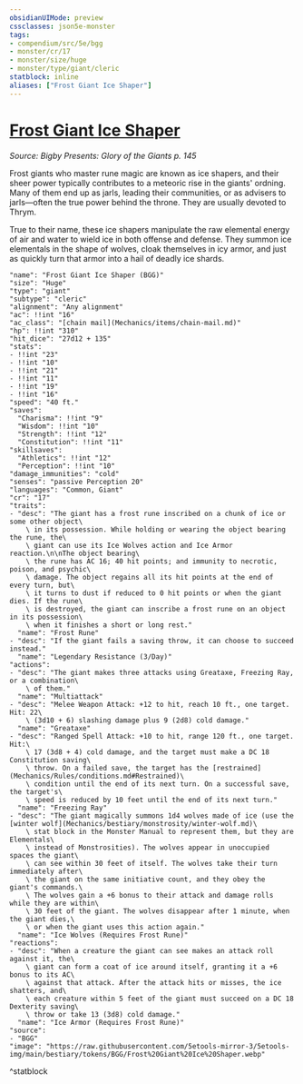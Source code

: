 ```yaml
---
obsidianUIMode: preview
cssclasses: json5e-monster
tags:
- compendium/src/5e/bgg
- monster/cr/17
- monster/size/huge
- monster/type/giant/cleric
statblock: inline
aliases: ["Frost Giant Ice Shaper"]
---
```

# [Frost Giant Ice Shaper](Mechanics\bestiary\giant/frost-giant-ice-shaper-bgg.md)
*Source: Bigby Presents: Glory of the Giants p. 145*  

Frost giants who master rune magic are known as ice shapers, and their sheer power typically contributes to a meteoric rise in the giants' ordning. Many of them end up as jarls, leading their communities, or as advisers to jarls—often the true power behind the throne. They are usually devoted to Thrym.

True to their name, these ice shapers manipulate the raw elemental energy of air and water to wield ice in both offense and defense. They summon ice elementals in the shape of wolves, cloak themselves in icy armor, and just as quickly turn that armor into a hail of deadly ice shards.

```statblock
"name": "Frost Giant Ice Shaper (BGG)"
"size": "Huge"
"type": "giant"
"subtype": "cleric"
"alignment": "Any alignment"
"ac": !!int "16"
"ac_class": "[chain mail](Mechanics/items/chain-mail.md)"
"hp": !!int "310"
"hit_dice": "27d12 + 135"
"stats":
- !!int "23"
- !!int "10"
- !!int "21"
- !!int "11"
- !!int "19"
- !!int "16"
"speed": "40 ft."
"saves":
  "Charisma": !!int "9"
  "Wisdom": !!int "10"
  "Strength": !!int "12"
  "Constitution": !!int "11"
"skillsaves":
  "Athletics": !!int "12"
  "Perception": !!int "10"
"damage_immunities": "cold"
"senses": "passive Perception 20"
"languages": "Common, Giant"
"cr": "17"
"traits":
- "desc": "The giant has a frost rune inscribed on a chunk of ice or some other object\
    \ in its possession. While holding or wearing the object bearing the rune, the\
    \ giant can use its Ice Wolves action and Ice Armor reaction.\n\nThe object bearing\
    \ the rune has AC 16; 40 hit points; and immunity to necrotic, poison, and psychic\
    \ damage. The object regains all its hit points at the end of every turn, but\
    \ it turns to dust if reduced to 0 hit points or when the giant dies. If the rune\
    \ is destroyed, the giant can inscribe a frost rune on an object in its possession\
    \ when it finishes a short or long rest."
  "name": "Frost Rune"
- "desc": "If the giant fails a saving throw, it can choose to succeed instead."
  "name": "Legendary Resistance (3/Day)"
"actions":
- "desc": "The giant makes three attacks using Greataxe, Freezing Ray, or a combination\
    \ of them."
  "name": "Multiattack"
- "desc": "Melee Weapon Attack: +12 to hit, reach 10 ft., one target. Hit: 22\
    \ (3d10 + 6) slashing damage plus 9 (2d8) cold damage."
  "name": "Greataxe"
- "desc": "Ranged Spell Attack: +10 to hit, range 120 ft., one target. Hit:\
    \ 17 (3d8 + 4) cold damage, and the target must make a DC 18 Constitution saving\
    \ throw. On a failed save, the target has the [restrained](Mechanics/Rules/conditions.md#Restrained)\
    \ condition until the end of its next turn. On a successful save, the target's\
    \ speed is reduced by 10 feet until the end of its next turn."
  "name": "Freezing Ray"
- "desc": "The giant magically summons 1d4 wolves made of ice (use the [winter wolf](Mechanics/bestiary/monstrosity/winter-wolf.md)\
    \ stat block in the Monster Manual to represent them, but they are Elementals\
    \ instead of Monstrosities). The wolves appear in unoccupied spaces the giant\
    \ can see within 30 feet of itself. The wolves take their turn immediately after\
    \ the giant on the same initiative count, and they obey the giant's commands.\
    \ The wolves gain a +6 bonus to their attack and damage rolls while they are within\
    \ 30 feet of the giant. The wolves disappear after 1 minute, when the giant dies,\
    \ or when the giant uses this action again."
  "name": "Ice Wolves (Requires Frost Rune)"
"reactions":
- "desc": "When a creature the giant can see makes an attack roll against it, the\
    \ giant can form a coat of ice around itself, granting it a +6 bonus to its AC\
    \ against that attack. After the attack hits or misses, the ice shatters, and\
    \ each creature within 5 feet of the giant must succeed on a DC 18 Dexterity saving\
    \ throw or take 13 (3d8) cold damage."
  "name": "Ice Armor (Requires Frost Rune)"
"source":
- "BGG"
"image": "https://raw.githubusercontent.com/5etools-mirror-3/5etools-img/main/bestiary/tokens/BGG/Frost%20Giant%20Ice%20Shaper.webp"
```
^statblock